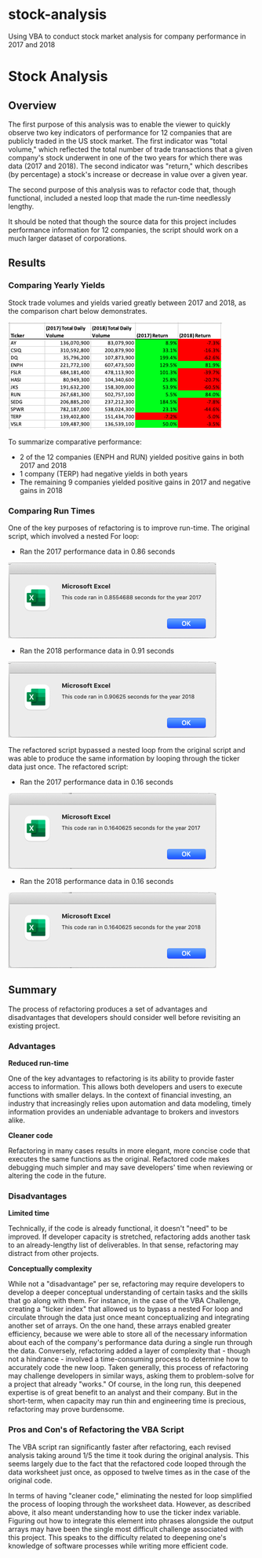 # stock-analysis
Using VBA to conduct stock market analysis for company performance in 2017 and 2018
# Stock Analysis

## Overview
The first purpose of this analysis was to enable the viewer to quickly observe two key indicators of performance for 12 companies that are publicly traded in the US stock market. The first indicator was "total volume," which reflected the total number of trade transactions that a given company's stock underwent in one of the two years for which there was data (2017 and 2018). The second indicator was "return," which describes (by percentage) a stock's increase or decrease in value over a given year.

The second purpose of this analysis was to refactor code that, though functional, included a nested loop that made the run-time needlessly lengthy.

It should be noted that though the source data for this project includes performance information for 12 companies, the script should work on a much larger dataset of corporations.

## Results

### Comparing Yearly Yields
Stock trade volumes and yields varied greatly between 2017 and 2018, as the comparison chart below demonstrates.

![Volume and Return Comparison](https://github.com/temersonzetina/stock-analysis/blob/main/Yearly_Volume_Return_Comparison.png)

To summarize comparative performance:

* 2 of the 12 companies (ENPH and RUN) yielded positive gains in both 2017 and 2018
* 1 company (TERP) had negative yields in both years
* The remaining 9 companies yielded positive gains in 2017 and negative gains in 2018

### Comparing Run Times
One of the key purposes of refactoring is to improve run-time. The original script, which involved a nested For loop:

* Ran the 2017 performance data in 0.86 seconds

![2017 Run-time (Original code)](https://github.com/temersonzetina/stock-analysis/blob/main/VBA_Challenge_2017_Original.png)

* Ran the 2018 performance data in 0.91 seconds

![2018 Run-time (Original code)](https://github.com/temersonzetina/stock-analysis/blob/main/VBA_Challenge_2018_Original.png)

The refactored script bypassed a nested loop from the original script and was able to produce the same information by looping through the ticker data just once. The refactored script:

* Ran the 2017 performance data in 0.16 seconds

![2017 Run-time (Refactored)](https://github.com/temersonzetina/stock-analysis/blob/main/VBA_Challenge_2017_Refactored.png)

* Ran the 2018 performance data in 0.16 seconds

![2018 Run-time (Refactored)](https://github.com/temersonzetina/stock-analysis/blob/main/VBA_Challenge_2018_Refactored.png)

## Summary
The process of refactoring produces a set of advantages and disadvantages that developers should consider well before revisiting an existing project.

### Advantages
**Reduced run-time**

One of the key advantages to refactoring is its ability to provide faster access to information. This allows both developers and users to execute functions with smaller delays. In the context of financial investing, an industry that increasingly relies upon automation and data modeling, timely information provides an undeniable advantage to brokers and investors alike.

**Cleaner code**

Refactoring in many cases results in more elegant, more concise code that executes the same functions as the original. Refactored code makes debugging much simpler and may save developers' time when reviewing or altering the code in the future.

### Disadvantages

**Limited time**

Technically, if the code is already functional, it doesn't "need" to be improved. If developer capacity is stretched, refactoring adds another task to an already-lengthy list of deliverables. In that sense, refactoring may distract from other projects.

**Conceptually complexity**

While not a "disadvantage" per se, refactoring may require developers to develop a deeper conceptual understanding of certain tasks and the skills that go along with them. For instance, in the case of the VBA Challenge, creating a "ticker index" that allowed us to bypass a nested For loop and circulate through the data just once meant conceptualizing and integrating another set of arrays. On the one hand, these arrays enabled greater efficiency, because we were able to store all of the necessary information about each of the company's performance data during a single run through the data. Conversely, refactoring added a layer of complexity that - though not a hindrance - involved a time-consuming process to determine how to accurately code the new loop. Taken generally, this process of refactoring may challenge developers in similar ways, asking them to problem-solve for a project that already "works." Of course, in the long run, this deepened expertise is of great benefit to an analyst and their company. But in the short-term, when capacity may run thin and engineering time is precious, refactoring may prove burdensome.

### Pros and Con's of Refactoring the VBA Script
The VBA script ran significantly faster after refactoring, each revised analysis taking around 1/5 the time it took during the original analysis. This seems largely due to the fact that the refactored code looped through the data worksheet just once, as opposed to twelve times as in the case of the original code.

In terms of having "cleaner code," eliminating the nested for loop simplified the process of looping through the worksheet data. However, as described above, it also meant understanding how to use the ticker index variable. Figuring out how to integrate this element into phrases alongside the output arrays may have been the single most difficult challenge associated with this project. This speaks to the difficulty related to deepening one's knowledge of software processes while writing more efficient code.


